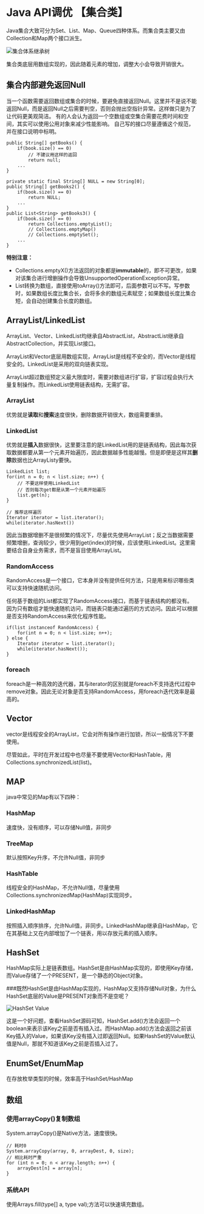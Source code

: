 # Java API调优 【集合类】

Java集合大致可分为Set、List、Map、Queue四种体系。而集合类主要又由Collection和Map两个接口派生。

![集合体系继承树](https://github.com/h3clikejava/H3cStudyDiary/blob/master/Java%E5%AD%A6%E4%B9%A0%E7%AC%94%E8%AE%B0/Photos/Collection%E9%9B%86%E5%90%88%E4%BD%93%E7%B3%BB%E7%BB%A7%E6%89%BF%E6%A0%91.png?raw=true)

集合类底层用数组实现的，因此随着元素的增加，调整大小会导致开销很大。

## 集合内部避免返回Null

当一个函数需要返回数组或集合的时候，要避免直接返回Null。这里并不是说不能返回Null，而是返回Null之后需要判空，否则会抛出空指针异常。这样做只是为了让代码更美观简洁。
有的人会认为返回一个空数组或空集合需要花费时间和空间，其实可以使用公用对象来减少性能影响。
自己写的接口尽量遵循这个规范，并在接口说明中标明。

```
public String[] getBooks() {
    if(book.size() == 0)
        // 不建议用这样的返回
        return null;
    ...
}

private static final String[] NULL = new String[0];
public String[] getBooks2() {
    if(book.size() == 0) 
        return NULL;
    ...
}
public List<String> getBooks3() {
    if(book.size() == 0) 
        return Collections.emptyList();
        // Collections.emptyMap()
        // Collections.emptySet();
    ...
}
```

**特别注意：**

* Collections.emptyX()方法返回的对象都是**immutable**的，即不可更改，如果对该集合进行增删操作会导致UnsupportedOperationException异常。
* List转换为数组，直接使用toArray()方法即可，后面参数可以不写。写参数时，如果数组长度比集合长，会将多余的数组元素赋空；如果数组长度比集合短，会自动创建集合长度的数组。

## ArrayList/LinkedList

ArrayList、Vector、LinkedList均继承自AbstractList，AbstractList继承自AbstractCollection，并实现List接口。

ArrayList和Vector底层用数组实现，ArrayList是线程不安全的，而Vector是线程安全的。LinkedList是采用的双向链表实现。

ArrayList超过数组预定义最大限度时，需要对数组进行扩容，扩容过程会执行大量复制操作。而LinkedList使用链表结构，无需扩容。

### ArrayList

优势就是**读取**和**搜索**速度很快，删除数据开销很大，数组需要重排。

### LinkedList

优势就是**插入**数据很快，这里要注意的是LinkedList用的是链表结构，因此每次获取数据都要从第一个元素开始遍历，因此数据越多性能越慢。但是即便是这样其**删除**数据也比ArrayListy要快。

```
LinkedList list;
for(int n = 0; n < list.size; n++) {
    // 不要这样使用LinkedList
    // 否则每次get都是从第一个元素开始遍历
    list.get(n);
}

// 推荐这样遍历
Iterator iterator = list.iterator();
while(iterator.hasNext())
```

因此当数据增删不是很频繁的情况下，尽量优先使用ArrayList；反之当数据需要频繁增删，查询较少，很少用到get(index)的时候，应该使用LinkedList。这里需要结合自身业务需求，而不是盲目使用ArrayList。

### RandomAccess

RandomAccess是一个接口，它本身并没有提供任何方法，只是用来标识哪些类可以支持快速随机访问。

任何基于数组的List都实现了RandomAccess接口，而基于链表结构的都没有。因为只有数组才能快速随机访问，而链表只能通过遍历的方式访问。因此可以根据是否支持RandomAccess来优化程序性能。

```
if(list instanceof RandomAccess) {
    for(int n = 0; n < list.size; n++);
} else {
    Iterator iterator = list.iterator();
    while(iterator.hasNext());
}
```


### foreach
foreach是一种高效的迭代器，其与iterator的区别就是foreach不支持迭代过程中remove对象。因此无论对象是否支持RandomAccess，用foreach迭代效率是最高的。

## Vector

vector是线程安全的ArrayList，它会对所有操作进行加锁，所以一般情况下不要使用。

尽管如此，平时在开发过程中也尽量不要使用Vector和HashTable，用Collections.synchronizedList(list)。

## MAP
java中常见的Map有以下四种：

### HashMap
速度快，没有顺序，可以存储Null值，非同步

### TreeMap
默认按照Key升序，不允许Null值，非同步

### HashTable
线程安全的HashMap，不允许Null值，尽量使用Collections.synchronizedMap(HashMap)实现同步。

### LinkedHashMap
按照插入顺序排序，允许Null值，非同步。LinkedHashMap继承自HashMap，它在其基础上又在内部增加了一个链表，用以存放元素的插入顺序。


## HashSet
HashMap实际上是链表数组。HashSet是由HashMap实现的，即使用Key存储，而Value存储了一个PRESENT，是一个静态的Object对象。

###既然HashSet是由HashMap实现的，HashMap又支持存储Null对象，为什么HashSet底层的Value是PRESENT对象而不是空呢？

![HashSet Value](https://pic2.zhimg.com/80/v2-dfb154a2ff37b9f790cca23b8910cfec_hd.jpg)

这是一个好问题，查看HashSet源码可知，HashSet.add()方法会返回一个boolean来表示该Key之前是否有插入过。而HashMap.add()方法会返回之前该Key插入的Value，如果该Key没有插入过即返回Null。如果HashSet的Value默认值是Null，那就不知道该Key之前是否插入过了。

## EnumSet/EnumMap

在存放枚举类型的时候，效率高于HashSet/HashMap

## 数组

### 使用arrayCopy()复制数组

System.arrayCopy()是Native方法，速度很快。

```
// 耗时0
System.arrayCopy(array, 0, arrayDest, 0, size);
// 相比耗时严重
for (int n = 0; n < array.length; n++) {
    arrayDest[n] = array[n];
}
```

### 系统API

使用Arrays.fill(type[] a, type val);方法可以快速填充数组。




